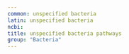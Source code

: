 ```yaml
---
common: unspecified bacteria
latin: unspecified bacteria
ncbi: 
title: unspecified bacteria pathways
group: "Bacteria"
---
```

